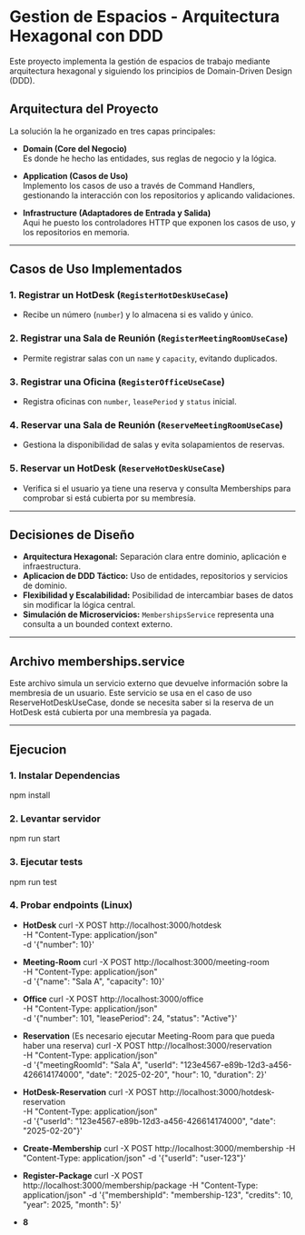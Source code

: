 # Gestion de Espacios - Arquitectura Hexagonal con DDD

Este proyecto implementa la gestión de espacios de trabajo mediante arquitectura hexagonal y siguiendo los principios de Domain-Driven Design (DDD). 

## Arquitectura del Proyecto

La solución la he organizado en tres capas principales:

- **Domain (Core del Negocio)**  
  Es donde he hecho las entidades, sus reglas de negocio y la lógica.

- **Application (Casos de Uso)**  
  Implemento los casos de uso a través de Command Handlers, gestionando la interacción con los repositorios y aplicando validaciones.

- **Infrastructure (Adaptadores de Entrada y Salida)**  
  Aqui he puesto los controladores HTTP que exponen los casos de uso, y los repositorios en memoria.

---

## Casos de Uso Implementados

### 1️. **Registrar un HotDesk** (`RegisterHotDeskUseCase`)
   - Recibe un número (`number`) y lo almacena si es valido y único.

### 2️. **Registrar una Sala de Reunión** (`RegisterMeetingRoomUseCase`)
   - Permite registrar salas con un `name` y `capacity`, evitando duplicados.

### 3️. **Registrar una Oficina** (`RegisterOfficeUseCase`)
   - Registra oficinas con `number`, `leasePeriod` y `status` inicial.

### 4️. **Reservar una Sala de Reunión** (`ReserveMeetingRoomUseCase`)
   - Gestiona la disponibilidad de salas y evita solapamientos de reservas.

### 5️. **Reservar un HotDesk** (`ReserveHotDeskUseCase`)
   - Verifica si el usuario ya tiene una reserva y consulta Memberships para comprobar si está cubierta por su membresía.

---

## **Decisiones de Diseño**
- **Arquitectura Hexagonal:** Separación clara entre dominio, aplicación e infraestructura.
- **Aplicacion de DDD Táctico:** Uso de entidades, repositorios y servicios de dominio.
- **Flexibilidad y Escalabilidad:** Posibilidad de intercambiar bases de datos sin modificar la lógica central.
- **Simulación de Microservicios:** `MembershipsService` representa una consulta a un bounded context externo.

---

## **Archivo memberships.service**
   Este archivo simula un servicio externo que devuelve información sobre la membresia de un usuario. Este servicio se usa en el caso de uso ReserveHotDeskUseCase, donde se necesita saber si la reserva de un HotDesk está cubierta por una membresía ya pagada.

---

## **Ejecucion**
### 1. Instalar Dependencias
npm install

### 2. Levantar servidor
npm run start

### 3. Ejecutar tests
npm run test

### 4. Probar endpoints (Linux)
- **HotDesk**
   curl -X POST http://localhost:3000/hotdesk \
     -H "Content-Type: application/json" \
     -d '{"number": 10}'

- **Meeting-Room**
   curl -X POST http://localhost:3000/meeting-room \
     -H "Content-Type: application/json" \
     -d '{"name": "Sala A", "capacity": 10}'

- **Office**
   curl -X POST http://localhost:3000/office \
     -H "Content-Type: application/json" \
     -d '{"number": 101, "leasePeriod": 24, "status": "Active"}'

- **Reservation** (Es necesario ejecutar Meeting-Room para que pueda haber una reserva)
   curl -X POST http://localhost:3000/reservation \
     -H "Content-Type: application/json" \
     -d '{"meetingRoomId": "Sala A", "userId": "123e4567-e89b-12d3-a456-426614174000", "date": "2025-02-20", "hour": 10, "duration": 2}'

- **HotDesk-Reservation**
   curl -X POST http://localhost:3000/hotdesk-reservation \
     -H "Content-Type: application/json" \
     -d '{"userId": "123e4567-e89b-12d3-a456-426614174000", "date": "2025-02-20"}'

- **Create-Membership**
   curl -X POST http://localhost:3000/membership -H "Content-Type: application/json" -d '{"userId": "user-123"}'

- **Register-Package**
   curl -X POST http://localhost:3000/membership/package -H "Content-Type: application/json" -d '{"membershipId": "membership-123", "credits": 10, "year": 2025, "month": 5}'

- **8**

